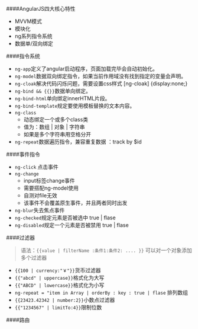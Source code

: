 ####AngularJS四大核心特性
- MVVM模式
- 模块化
- ng系列指令系统
- 数据单/双向绑定

####指令系统
- ```ng-app```定义了angular启动程序，页面加载完毕会自动初始化。
- ```ng-model```数据双向绑定指令，如果当前作用域没有找到指定的变量会声明。
- ```ng-cloak```解决代码闪烁问题，需要设置css样式 [ng-cloak] {display:none;}
- ```ng-bind && {{}}```数据单向绑定。
- ```ng-bind-html```单向绑定innerHTML片段。
- ```ng-bind-template```规定要使用模板替换的文本内容。
- ```ng-class```
	- 动态绑定一个或多个class类
	- 值为：数组 | 对象 | 字符串
	- 如果是多个字符串用空格分开
- ```ng-repeat```数据遍历指令，兼容重复数据 ：track by $id


####事件指令
- ```ng-click``` 点击事件
- ```ng-change```
	- input标签change事件
	- 需要搭配ng-model使用
	- 自测对file无效
	- 该事件不会覆盖原生事件，并且两者同时出发
- ```ng-blur```失去焦点事件
- ```ng-checked```规定元素是否被选中 true | flase
- ```ng-disabled```规定一个元素是否被禁用 true | flase

####过滤器
> 语法：```{{value | filterName :条件1:条件2: .... }}``` 可以对一个对象添加多个过滤器

- ```{{100 | currency:"￥"}}```货币过滤器
- ```{{"abcd" | uppercase}}```格式化为大写
- ```{{"ABCD" | lowercase}}```格式化为小写
- ```ng-repeat = "item in Array | orderBy : key : true | flase``` 排列数组
- ```{{23423.42342 | number:2}}```小数点过滤器
- ```{{"1234567" | limitTo:4}}```限制位数


####路由